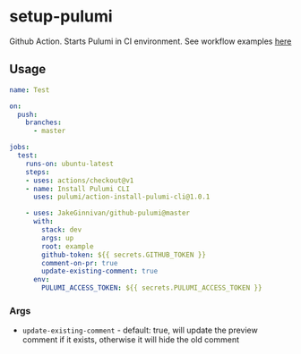 # setup-pulumi

Github Action. Starts Pulumi in CI environment. See workflow examples [here](./.github/workflows/)

## Usage

```yaml
name: Test

on:
  push:
    branches:
      - master

jobs:
  test:
    runs-on: ubuntu-latest
    steps:
    - uses: actions/checkout@v1
    - name: Install Pulumi CLI
      uses: pulumi/action-install-pulumi-cli@1.0.1

    - uses: JakeGinnivan/github-pulumi@master
      with:
        stack: dev
        args: up
        root: example
        github-token: ${{ secrets.GITHUB_TOKEN }}
        comment-on-pr: true
        update-existing-comment: true
      env:
        PULUMI_ACCESS_TOKEN: ${{ secrets.PULUMI_ACCESS_TOKEN }}
```


### Args

* `update-existing-comment` - default: true, will update the preview comment if it exists, otherwise it will hide the old comment
